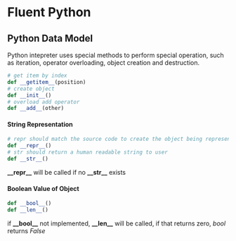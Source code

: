 # Fluent Python

## Python Data Model

Python intepreter uses special methods to perform special operation, such as iteration, operator overloading, object creation and destruction. 

```python
# get item by index
def __getitem__(position)
# create object
def __init__()
# overload add operator
def __add__(other)
```

#### String Representation

```python
# repr should match the source code to create the object being represented
def __repr__()
# str should return a human readable string to user
def __str__()
```

**\_\_repr\_\_** will be called if no **\_\_str\_\_** exists

#### Boolean Value of Object

```python
def __bool__()
def __len__()
```

if **\_\_bool\_\_** not implemented, **\_\_len\_\_** will be called, if that returns zero, *bool* returns *False*
